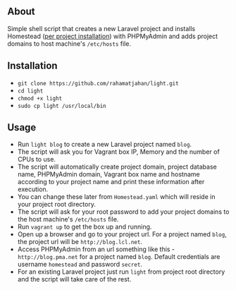 ## About

Simple shell script that creates a new Laravel project and installs Homestead ([per project installation](https://laravel.com/docs/5.7/homestead#per-project-installation)) with PHPMyAdmin and adds project domains to host machine's `/etc/hosts` file.

## Installation

- `git clone https://github.com/rahamatjahan/light.git`
- `cd light`
- `chmod +x light`
- `sudo cp light /usr/local/bin`

## Usage

- Run `light blog` to create a new Laravel project named `blog`.
- The script will ask you for Vagrant box IP, Memory and the number of CPUs to use.
- The script will automatically create project domain, project database name, PHPMyAdmin domain, Vagrant box name and hostname according to your project name and print these information after execution.
- You can change these later from `Homestead.yaml` which will reside in your project root directory.
- The script will ask for your root password to add your project domains to the host machine's `/etc/hosts` file.
- Run `vagrant up` to get the box up and running.
- Open up a browser and go to your project url. For a project named `blog`, the project url will be `http://blog.lcl.net`.
- Access PHPMyAdmin from an url something like this - `http://blog.pma.net` for a project named `blog`. Default credentials are username `homestead` and password `secret`.
- For an existing Laravel project just run `light` from project root directory and the script will take care of the rest.